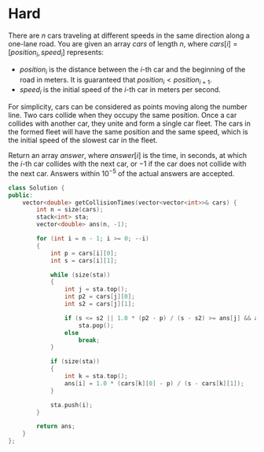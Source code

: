 # Hard

There are $n$ cars traveling at different speeds in the same direction along a one-lane road. You are given an array $cars$ of length $n$, where $cars[i] = [position_i, speed_i]$ represents:

- $position_i$ is the distance between the $i$-th car and the beginning of the road in meters. It is guaranteed that $position_i < position_{i+1}$.
- $speed_i$ is the initial speed of the $i$-th car in meters per second.

For simplicity, cars can be considered as points moving along the number line. Two cars collide when they occupy the same position. Once a car collides with another car, they unite and form a single car fleet. The cars in the formed fleet will have the same position and the same speed, which is the initial speed of the slowest car in the fleet.

Return an array $answer$, where $answer[i]$ is the time, in seconds, at which the $i$-th car collides with the next car, or $-1$ if the car does not collide with the next car. Answers within $10^{-5}$ of the actual answers are accepted.

```cpp
class Solution {
public:
    vector<double> getCollisionTimes(vector<vector<int>>& cars) {
        int n = size(cars);
        stack<int> sta;
        vector<double> ans(n, -1);

        for (int i = n - 1; i >= 0; --i)
        {
            int p = cars[i][0];
            int s = cars[i][1];

            while (size(sta))
            {
                int j = sta.top();
                int p2 = cars[j][0];
                int s2 = cars[j][1];

                if (s <= s2 || 1.0 * (p2 - p) / (s - s2) >= ans[j] && ans[j] > 0)
                    sta.pop();
                else
                    break;
            }

            if (size(sta))
            {
                int k = sta.top();
                ans[i] = 1.0 * (cars[k][0] - p) / (s - cars[k][1]);
            }

            sta.push(i);
        }

        return ans;
    }
};
```
